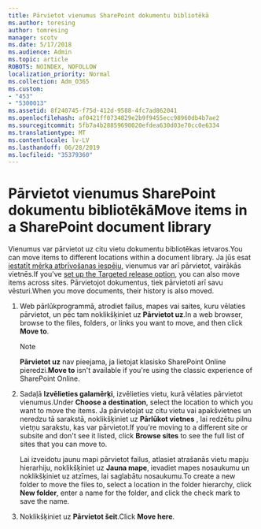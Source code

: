 ```yaml
---
title: Pārvietot vienumus SharePoint dokumentu bibliotēkā
ms.author: toresing
author: tomresing
manager: scotv
ms.date: 5/17/2018
ms.audience: Admin
ms.topic: article
ROBOTS: NOINDEX, NOFOLLOW
localization_priority: Normal
ms.collection: Adm_O365
ms.custom:
- "453"
- "5300013"
ms.assetid: 8f240745-f75d-412d-9588-4fc7ad862041
ms.openlocfilehash: af0421ff0734829e2b9f9455ecc98960db4b7ae2
ms.sourcegitcommit: 5fb7a4b28859690020efdea630d03e70cc0e6334
ms.translationtype: MT
ms.contentlocale: lv-LV
ms.lasthandoff: 06/28/2019
ms.locfileid: "35379360"
---
```

# <a name="move-items-in-a-sharepoint-document-library"></a><span data-ttu-id="8fe7d-102">Pārvietot vienumus SharePoint dokumentu bibliotēkā</span><span class="sxs-lookup"><span data-stu-id="8fe7d-102">Move items in a SharePoint document library</span></span>

<span data-ttu-id="8fe7d-103">Vienumus var pārvietot uz citu vietu dokumentu bibliotēkas ietvaros.</span><span class="sxs-lookup"><span data-stu-id="8fe7d-103">You can move items to different locations within a document library.</span></span> <span data-ttu-id="8fe7d-104">Ja jūs esat [iestatīt mērķa atbrīvošanas iespēju](https://go.microsoft.com/fwlink/?linkid=622980), vienumus var arī pārvietot, vairākās vietnēs.</span><span class="sxs-lookup"><span data-stu-id="8fe7d-104">If you've [set up the Targeted release option](https://go.microsoft.com/fwlink/?linkid=622980), you can also move items across sites.</span></span> <span data-ttu-id="8fe7d-105">Pārvietojot dokumentus, tiek pārvietoti arī savu vēsturi.</span><span class="sxs-lookup"><span data-stu-id="8fe7d-105">When you move documents, their history is also moved.</span></span>
  
1. <span data-ttu-id="8fe7d-106">Web pārlūkprogrammā, atrodiet failus, mapes vai saites, kuru vēlaties pārvietot, un pēc tam noklikšķiniet uz **Pārvietot uz**.</span><span class="sxs-lookup"><span data-stu-id="8fe7d-106">In a web browser, browse to the files, folders, or links you want to move, and then click **Move to**.</span></span>

    > [!NOTE]
    > <span data-ttu-id="8fe7d-107">**Pārvietot uz** nav pieejama, ja lietojat klasisko SharePoint Online pieredzi.</span><span class="sxs-lookup"><span data-stu-id="8fe7d-107">**Move to** isn't available if you're using the classic experience of SharePoint Online.</span></span>
  
2. <span data-ttu-id="8fe7d-108">Sadaļā **Izvēlieties galamērķi**, izvēlieties vietu, kurā vēlaties pārvietot vienumus.</span><span class="sxs-lookup"><span data-stu-id="8fe7d-108">Under **Choose a destination**, select the location to which you want to move the items.</span></span> <span data-ttu-id="8fe7d-109">Ja pārvietojat uz citu vietu vai apakšvietnes un neredzu tā sarakstā, noklikšķiniet uz **Pārlūkot vietnes** , lai redzētu pilnu vietņu sarakstu, kas var pārvietot.</span><span class="sxs-lookup"><span data-stu-id="8fe7d-109">If you're moving to a different site or subsite and don't see it listed, click **Browse sites** to see the full list of sites that you can move to.</span></span>

    <span data-ttu-id="8fe7d-110">Lai izveidotu jaunu mapi pārvietot failus, atlasiet atrašanās vietu mapju hierarhiju, noklikšķiniet uz **Jauna mape**, ievadiet mapes nosaukumu un noklikšķiniet uz atzīmes, lai saglabātu nosaukumu.</span><span class="sxs-lookup"><span data-stu-id="8fe7d-110">To create a new folder to move the files to, select a location in the folder hierarchy, click **New folder**, enter a name for the folder, and click the check mark to save the name.</span></span>

3. <span data-ttu-id="8fe7d-111">Noklikšķiniet uz **Pārvietot šeit**.</span><span class="sxs-lookup"><span data-stu-id="8fe7d-111">Click **Move here**.</span></span>
